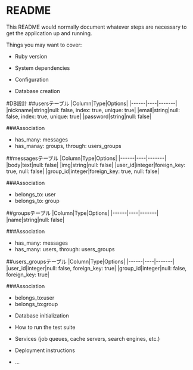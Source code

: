 # README

This README would normally document whatever steps are necessary to get the
application up and running.

Things you may want to cover:

* Ruby version

* System dependencies

* Configuration

* Database creation

#DB設計
##usersテーブル
|Column|Type|Options|
|------|----|-------|
|nickname|string|null: false, index: true, unique: true|
|email|string|null: false, index: true, unique: true|
|password|string|null: false|

###Association
- has_many: messages
- has_manay: groups, through: users_groups

##messagesテーブル
|Column|Type|Options|
|------|----|-------|
|body|text|null: false|
|img|string|null: false|
|user_id|integer|foreign_key: true, null: false|
|group_id|integer|foreign_key: true, null: false|

###Association
- belongs_to: user
- belongs_to: group

##groupsテーブル
|Column|Type|Options|
|------|----|-------|
|name|string|null: false|

###Association
- has_many: messages
- has_many: users, through: users_groups

##users_groupsテーブル
|Column|Type|Options|
|------|----|-------|
|user_id|integer|null: false, foreign_key: true|
|group_id|integer|null: false, foreign_key: true|

###Association
- belongs_to:user
- belongs_to:group




* Database initialization

* How to run the test suite

* Services (job queues, cache servers, search engines, etc.)

* Deployment instructions

* ...
